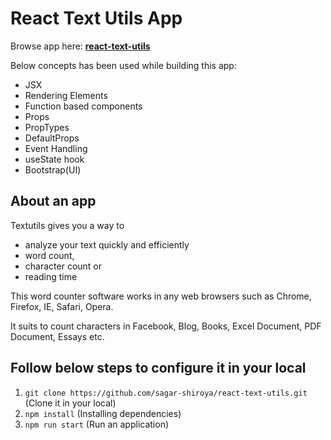 
# React Text Utils App

Browse app here: **[react-text-utils](https://react-text-utils.web.app/)**

Below concepts has been used while building this app:

- JSX
- Rendering Elements
- Function based components
- Props
- PropTypes
- DefaultProps
- Event Handling
- useState hook
- Bootstrap(UI)

## About an app

Textutils gives you a way to 

- analyze your text quickly and efficiently 
- word count, 
- character count or 
- reading time
  
This word counter software works in any web browsers such as Chrome, Firefox, IE, Safari, Opera. 

It suits to count characters in Facebook, Blog, Books, Excel Document, PDF Document, Essays etc.

## Follow below steps to configure it in your local

1. `git clone https://github.com/sagar-shiroya/react-text-utils.git` (Clone it in your local)
2. `npm install` (Installing dependencies)
3. `npm run start` (Run an application)
